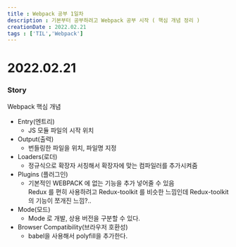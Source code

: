 ```yaml
---
title : Webpack 공부 1일차
description : 기본부터 공부하려고 Webpack 공부 시작 ( 핵심 개념 정리 )
creationDate : 2022.02.21
tags : ['TIL','Webpack']
---
```


# 2022.02.21

### Story 
Webpack 핵심 개념
- Entry(엔트리)
	- JS 모듈 파일의 시작 위치
- Output(출력)
	- 번들링한 파일을 위치, 파일명 지정
- Loaders(로더)
	- 정규식으로 확장자 서칭해서 확장자에 맞는 컴파일러를 추가시켜줌
- Plugins (플러그인)
	- 기본적인 WEBPACK 에 없는 기능을 추가 넣어줄 수 있음      
	 Redux 를 편히 사용하려고 Redux-toolkit 를 비슷한 느낌인데 Redux-toolkit 의 기능이 쪼개진 느낌?..
- Mode(모드)
	- Mode 로 개발, 상용 버전을 구분할 수 있다.
- Browser Compatibility(브라우저 호환성)
	- babel을 사용해서 polyfill을 추가한다.